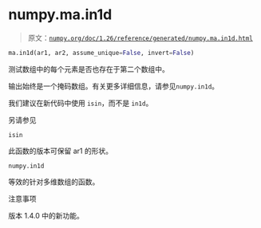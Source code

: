 # numpy.ma.in1d

> 原文：[`numpy.org/doc/1.26/reference/generated/numpy.ma.in1d.html`](https://numpy.org/doc/1.26/reference/generated/numpy.ma.in1d.html)

```py
ma.in1d(ar1, ar2, assume_unique=False, invert=False)
```

测试数组中的每个元素是否也存在于第二个数组中。

输出始终是一个掩码数组。有关更多详细信息，请参见`numpy.in1d`。

我们建议在新代码中使用 `isin`，而不是 `in1d`。

另请参见

`isin`

此函数的版本可保留 ar1 的形状。

`numpy.in1d`

等效的针对多维数组的函数。

注意事项

版本 1.4.0 中的新功能。
